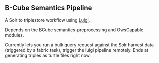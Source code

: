 ## B-Cube Semantics Pipeline

A Solr to triplestore workflow using [Luigi](https://pypi.python.org/pypi/luigi).

Depends on the BCube semantics-preprocessing and OwsCapable modules. 

Currently lets you run a bulk query request against the Solr harvest data (triggered by a fabric task), trigger the luigi pipeline remotely. Ends at generating triples as turtle files right now.

